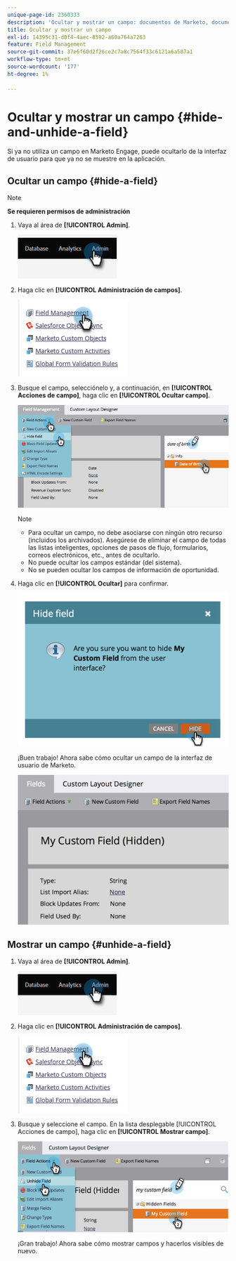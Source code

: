 ```yaml
---
unique-page-id: 2360333
description: 'Ocultar y mostrar un campo: documentos de Marketo, documentación del producto'
title: Ocultar y mostrar un campo
exl-id: 14395c31-d0f4-4aec-8592-a60a764a7263
feature: Field Management
source-git-commit: 37e6f60d2f26ce2c7a8c7564f33c6121a6a507a1
workflow-type: tm+mt
source-wordcount: '177'
ht-degree: 1%

---
```


# Ocultar y mostrar un campo {#hide-and-unhide-a-field}

Si ya no utiliza un campo en Marketo Engage, puede ocultarlo de la interfaz de usuario para que ya no se muestre en la aplicación.

## Ocultar un campo {#hide-a-field}

>[!NOTE]
>
>**Se requieren permisos de administración**

1. Vaya al área de **[!UICONTROL Admin]**.

   ![](assets/hide-and-unhide-a-field-1.png)

1. Haga clic en **[!UICONTROL Administración de campos]**.

   ![](assets/hide-and-unhide-a-field-2.png)

1. Busque el campo, selecciónelo y, a continuación, en **[!UICONTROL Acciones de campo]**, haga clic en **[!UICONTROL Ocultar campo]**.

   ![](assets/hide-and-unhide-a-field-3.png)

   >[!NOTE]
   >
   >* Para ocultar un campo, no debe asociarse con ningún otro recurso (incluidos los archivados). Asegúrese de eliminar el campo de todas las listas inteligentes, opciones de pasos de flujo, formularios, correos electrónicos, etc., antes de ocultarlo.
   >* No puede ocultar los campos estándar (del sistema).
   >* No se pueden ocultar los campos de información de oportunidad.

1. Haga clic en **[!UICONTROL Ocultar]** para confirmar.

   ![](assets/hide-and-unhide-a-field-4.png)

   ¡Buen trabajo! Ahora sabe cómo ocultar un campo de la interfaz de usuario de Marketo.

   ![](assets/hide-and-unhide-a-field-5.png)

## Mostrar un campo {#unhide-a-field}

1. Vaya al área de **[!UICONTROL Admin]**.

   ![](assets/hide-and-unhide-a-field-6.png)

1. Haga clic en **[!UICONTROL Administración de campos]**.

   ![](assets/hide-and-unhide-a-field-7.png)

1. Busque y seleccione el campo. En la lista desplegable [!UICONTROL Acciones de campo], haga clic en **[!UICONTROL Mostrar campo]**.

   ![](assets/hide-and-unhide-a-field-8.png)

   ¡Gran trabajo! Ahora sabe cómo mostrar campos y hacerlos visibles de nuevo.

